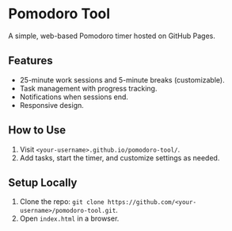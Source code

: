 # Pomodoro Tool

A simple, web-based Pomodoro timer hosted on GitHub Pages.

## Features
- 25-minute work sessions and 5-minute breaks (customizable).
- Task management with progress tracking.
- Notifications when sessions end.
- Responsive design.

## How to Use
1. Visit `<your-username>.github.io/pomodoro-tool/`.
2. Add tasks, start the timer, and customize settings as needed.

## Setup Locally
1. Clone the repo: `git clone https://github.com/<your-username>/pomodoro-tool.git`.
2. Open `index.html` in a browser.